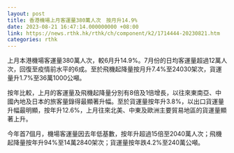 ```yaml
---
layout: post
title: 香港機場上月客運量380萬人次　按月升14.9%
date: 2023-08-21 16:47:14.000000000 +08:00
link: https://news.rthk.hk/rthk/ch/component/k2/1714444-20230821.htm
categories: rthk
---
```


上月本港機場客運量380萬人次，較6月升14.9%。7月份的日均客運量超過12萬人次，回復至疫情前水平的6成。至於飛機起降量按月升7.4%至24030架次，貨運量升1.7%至36萬1000公噸。

按年比較，上月的客運量及飛機起降量分別有8倍及1倍增長，以往來東南亞、中國內地及日本的旅客量錄得最顯著升幅。至於貨運量按年升3.8%，以出口貨運量升幅最明顯，按年升12.6%，上月往來北美、中東及歐洲主要貿易地區的貨運量顯著上升。

今年首7個月，機場客運量因去年低基數，按年升超過15倍至2040萬人次；飛機起降量按年升94%至14萬2840架次；貨運量按年跌4.2%至240萬公噸。

